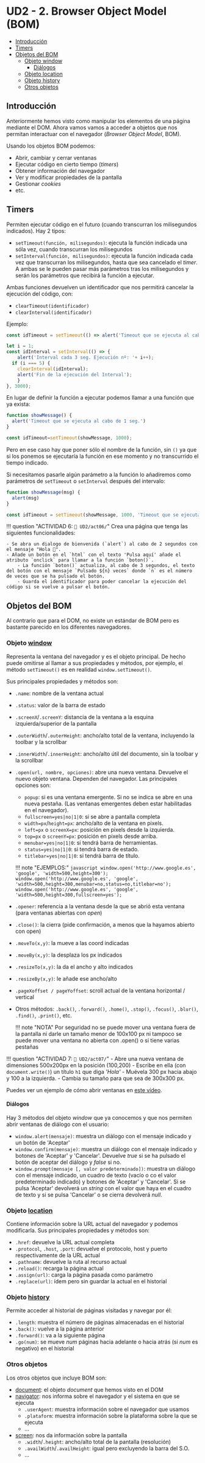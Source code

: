 # UD2 - 2. Browser Object Model (BOM)

- [Introducción](#introducción)
- [Timers](#timers)
- [Objetos del BOM](#objetos-del-bom)
    - [Objeto window](#objeto-window)
        - [Diálogos](#diálogos)
    - [Objeto location](#objeto-location)
    - [Objeto history](#objeto-history)
    - [Otros objetos](#otros-objetos)

## Introducción

Anteriormente hemos visto como manipular los elementos de una página mediante el DOM. Ahora vamos vamos a acceder a objetos que nos permitan interactuar con el navegador (_Browser Object Model_, BOM).

Usando los objetos BOM podemos:

* Abrir, cambiar y cerrar ventanas
* Ejecutar código en cierto tiempo (_timers_)
* Obtener información del navegador
* Ver y modificar propiedades de la pantalla
* Gestionar _cookies_
* etc.

## Timers

Permiten ejecutar código en el futuro (cuando transcurran los milisegundos indicados). Hay 2 tipos:

* `setTimeout(función, milisegundos)`: ejecuta la función indicada una sóla vez, cuando transcurran los milisegundos
* `setInterval(función, milisegundos)`: ejecuta la función indicada cada vez que transcurran los milisegundos, hasta que sea cancelado el _timer_. A ambas se le pueden pasar más parámetros tras los milisegundos y serán los parámetros que recibirá la función a ejecutar.

Ambas funciones devuelven un identificador que nos permitirá cancelar la ejecución del código, con:

* `clearTimeout(identificador)`
* `clearInterval(identificador)`

Ejemplo:

```javascript
const idTimeout = setTimeout(() => alert('Timeout que se ejecuta al cabo de 1 seg.'), 1000);

let i = 1;
const idInterval = setInterval(() => {
	alert('Interval cada 3 seg. Ejecución nº: '+ i++);
  if (i === 5) {
    clearInterval(idInterval);
    alert('Fin de la ejecución del Interval');
	}
}, 3000);
```

En lugar de definir la función a ejecutar podemos llamar a una función que ya exista:

```javascript
function showMessage() {
  alert('Timeout que se ejecuta al cabo de 1 seg.')
}

const idTimeout=setTimeout(showMessage, 1000);
```

Pero en ese caso hay que poner sólo el nombre de la función, sin `()` ya que si los ponemos se ejecutaría la función en ese momento y no transcurrido el tiempo indicado.

Si necesitamos pasarle algún parámetro a la función lo añadiremos como parámetros de `setTimeout` o `setInterval` después del intervalo:

```javascript
function showMessage(msg) {
  alert(msg)
}

const idTimeout = setTimeout(showMessage, 1000, 'Timeout que se ejecuta al cabo de 1 seg.');
```

!!! question "ACTIVIDAD 6: `📂 UD2/act06/`"
    Crea una página que tenga las siguientes funcionalidades:

    - Se abra un dialogo de bienvenida (`alert`) al cabo de 2 segundos con el mensaje "Hola 👋".
    - Añade un botón en el `html` con el texto 'Pulsa aquí' añade el atributo `onclick` para llamar a la función `boton()`.
        - La función `boton()` actualiza, al cabo de 3 segundos, el texto del botón con el mensaje `Pulsado ${n} veces` donde `n` es el número de veces que se ha pulsado el botón.
        - Guarda el identificador para poder cancelar la ejecución del código si se vuelve a pulsar el botón.

## Objetos del BOM

Al contrario que para el DOM, no existe un estándar de BOM pero es bastante parecido en los diferentes navegadores. 

### Objeto [window](http://www.w3schools.com/jsref/obj_window.asp)

Representa la ventana del navegador y es el objeto principal. De hecho puede omitirse al llamar a sus propiedades y métodos, por ejemplo, el método `setTimeout()` es en realidad `window.setTimeout()`.

Sus principales propiedades y métodos son:

* `.name`: nombre de la ventana actual
* `.status`: valor de la barra de estado
* `.screenX`/`.screenY`: distancia de la ventana a la esquina izquierda/superior de la pantalla
* `.outerWidth`/`.outerHeight`: ancho/alto total de la ventana, incluyendo la toolbar y la scrollbar
* `.innerWidth`/`.innerHeight`: ancho/alto útil del documento, sin la toolbar y la scrollbar
* `.open(url, nombre, opciones)`: abre una nueva ventana. Devuelve el nuevo objeto ventana. Dependen del navegador. Las principales opciones son:
    * `popup`: si es una ventana emergente. Si no se indica se abre en una nueva pestaña. (Las ventanas emergentes deben estar habilitadas en el navegador).
    * `fullscreen=yes|no|1|0`: si se abre a pantalla completa
    * `width=px`/`height=px`: ancho/alto de la ventana en pixels.
    * `left=px` o `screenX=px`: posición en pixels desde la izquierda.
    * `top=px` o `screenY=px`: posición en pixels desde arriba.
    * `menubar=yes|no|1|0`: si tendrá barra de herramientas.
    * `status=yes|no|1|0`: si tendrá barra de estado.
    * `titlebar=yes|no|1|0`: si tendrá barra de título.
    
    !!! note "EJEMPLOS:"
        ```javascript
        window.open('http://www.google.es', 'google', 'width=500,height=300');
        window.open('http://www.google.es', 'google', 'width=500,height=300,menubar=no,status=no,titlebar=no');
        window.open('http://www.google.es', 'google', 'width=500,height=300,fullscreen=yes');
        ```

* `.opener`: referencia a la ventana desde la que se abrió esta ventana (para ventanas abiertas con _open_)
* `.close()`: la cierra (pide confirmación, a menos que la hayamos abierto con open)
* `.moveTo(x,y)`: la mueve a las coord indicadas
* `.moveBy(x,y)`: la desplaza los px indicados
* `.resizeTo(x,y)`: la da el ancho y alto indicados
* `.resizeBy(x,y)`: le añade ese ancho/alto
* `.pageXoffset / pageYoffset`: scroll actual de la ventana horizontal / vertical
* Otros métodos: `.back()`, `.forward()`, `.home()`, `.stop()`, `.focus()`, `.blur()`, `.find()`, `.print()`, etc.

    !!! note "NOTA"
        Por seguridad no se puede mover una ventana fuera de la pantalla ni darle un tamaño menor de 100x100 px ni tampoco se puede mover una ventana no abierta con .open() o si tiene varias pestañas

!!! question "ACTIVIDAD 7: `📂 UD2/act07/`"
    - Abre una nueva ventana de dimensiones 500x200px en la posición (100,200)
    - Escribe en ella (con `document.write()`) un título `h1` que diga _'Hola'_
    - Muévela 300 px hacia abajo y 100 a la izquierda.
    - Cambia su tamaño para que sea de 300x300 px.

Puedes ver un ejemplo de cómo abrir ventanas en [este vídeo](https://www.youtube.com/watch?v=jkTt6bs2tPo&list=PLI7nHlOIIPOJtTDs1HVJABswW-xJcA7_o&index=40).

#### Diálogos

Hay 3 métodos del objeto _window_ que ya conocemos y que nos permiten abrir ventanas de diálogo con el usuario:

* `window.alert(mensaje)`: muestra un diálogo con el mensaje indicado y un botón de 'Aceptar'
* `window.confirm(mensaje)`: muestra un diálogo con el mensaje indicado y botones de 'Aceptar' y 'Cancelar'. Devuelve _true_ si se ha pulsado el botón de aceptar del diálogo y _false_ si no.
* `window.prompt(mensaje [, valor predeterminado])`: muestra un diálogo con el mensaje indicado, un cuadro de texto (vacío o co el valor predeterminado indicado) y botones de 'Aceptar' y 'Cancelar'. Si se pulsa 'Aceptar' devolverá un _string_ con el valor que haya en el cuadro de texto y si se pulsa 'Cancelar' o se cierra devolverá _null_.

### Objeto [location](http://www.w3schools.com/jsref/obj_location.asp)

Contiene información sobre la URL actual del navegador y podemos modificarla. Sus principales propiedades y métodos son:

* `.href`: devuelve la URL actual completa
* `.protocol`, `.host`, `.port`: devuelve el protocolo, host y puerto respectivamente de la URL actual
* `.pathname`: devuelve la ruta al recurso actual
* `.reload()`: recarga la página actual
* `.assign(url)`: carga la página pasada como parámetro
* `.replace(url)`: ídem pero sin guardar la actual en el historial

<!-- > EJERCICIO: Ejecuta en la consola
> - muestra la ruta completa de la página actual
> - muestra el servidor de esta página
> - carga la página de Google usando el objeto _location_ -->

### Objeto [history](http://www.w3schools.com/jsref/obj_history.asp)

Permite acceder al historial de páginas visitadas y navegar por él:
* `.length`: muestra el número de páginas almacenadas en el historial
* `.back()`: vuelve a la página anterior
* `.forward()`: va a la siguiente página
* `.go(num)`: se mueve _num_ páginas hacia adelante o hacia atrás (si _num_ es negativo) en el historial

<!-- > EJERCICIO: desde la consola vuelve a la página anterior -->

### Otros objetos

Los otros objetos que incluye BOM son:

* [document](http://www.w3schools.com/jsref/dom_obj_document.asp): el objeto _document_ que hemos visto en el DOM
* [navigator](http://www.w3schools.com/jsref/obj_navigator.asp): nos informa sobre el navegador y el sistema en que se ejecuta
    * `.userAgent`: muestra información sobre el navegador que usamos
    * `.plataform`: muestra información sobre la plataforma sobre la que se ejecuta
    * ...
* [screen](http://www.w3schools.com/jsref/obj_screen.asp): nos da información sobre la pantalla
    * `.width`/`.height`: ancho/alto total de la pantalla (resolución)
    * `.availWidth`/`.availHeight`: igual pero excluyendo la barra del S.O.
    * ...

<!-- > EJERCICIO: obtén desde la consola todas las propiedades width/height y availWidth/availHeight del objeto _scrren_. Compáralas con las propiedades innerWidth/innerHeight y outerWidth/outerHeight de _window_. -->
